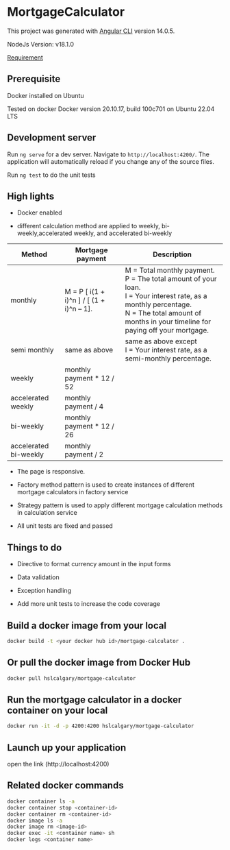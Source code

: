 # MortgageCalculator

This project was generated with [Angular CLI](https://github.com/angular/angular-cli) version 14.0.5.

NodeJs Version: v18.1.0

[Requirement](./FE%20Assessment.docx)

## Prerequisite

Docker installed on Ubuntu

Tested on docker Docker version 20.10.17, build 100c701 on Ubuntu 22.04 LTS

## Development server

Run `ng serve` for a dev server. Navigate to `http://localhost:4200/`. The application will automatically reload if you change any of the source files.

Run `ng test` to do the unit tests

## High lights

- Docker enabled

- different calculation method are applied to weekly, bi-weekly,accelerated weekly, and accelerated bi-weekly

| Method | Mortgage payment | Description
| ----------- | ----------- | ----------- |
| monthly | M = P [ i(1 + i)^n ] / [ (1 + i)^n – 1]. | M = Total monthly payment. <br> P = The total amount of your loan. <br> I = Your interest rate, as a monthly percentage. <br> N = The total amount of months in your timeline for paying off your mortgage. |
| semi monthly | same as above | same as above except <br> I = Your interest rate, as a semi-monthly percentage. |
| weekly | monthly payment * 12 / 52 | |
| accelerated weekly | monthly payment / 4 | |
| bi-weekly | monthly payment * 12 / 26 | |
| accelerated bi-weekly | monthly payment / 2 | |

- The page is responsive.

- Factory method pattern is used to create instances of different mortgage calculators in factory service

- Strategy pattern is used to apply different mortgage calculation methods in calculation service

- All unit tests are fixed and passed

## Things to do

- Directive to format currency amount in the input forms

- Data validation

- Exception handling

- Add more unit tests to increase the code coverage

## Build a docker image from your local

```bash
docker build -t <your docker hub id>/mortgage-calculator .
```

## Or pull the docker image from Docker Hub

```bash
docker pull hslcalgary/mortgage-calculator
```

## Run the mortgage calculator in a docker container on your local

```bash
docker run -it -d -p 4200:4200 hslcalgary/mortgage-calculator
```

## Launch up your application

open the link (http://localhost:4200)

## Related docker commands

```bash
docker container ls -a
docker container stop <container-id>
docker container rm <container-id>
docker image ls -a
docker image rm <image-id>
docker exec -it <container name> sh
docker logs <container name>
```
